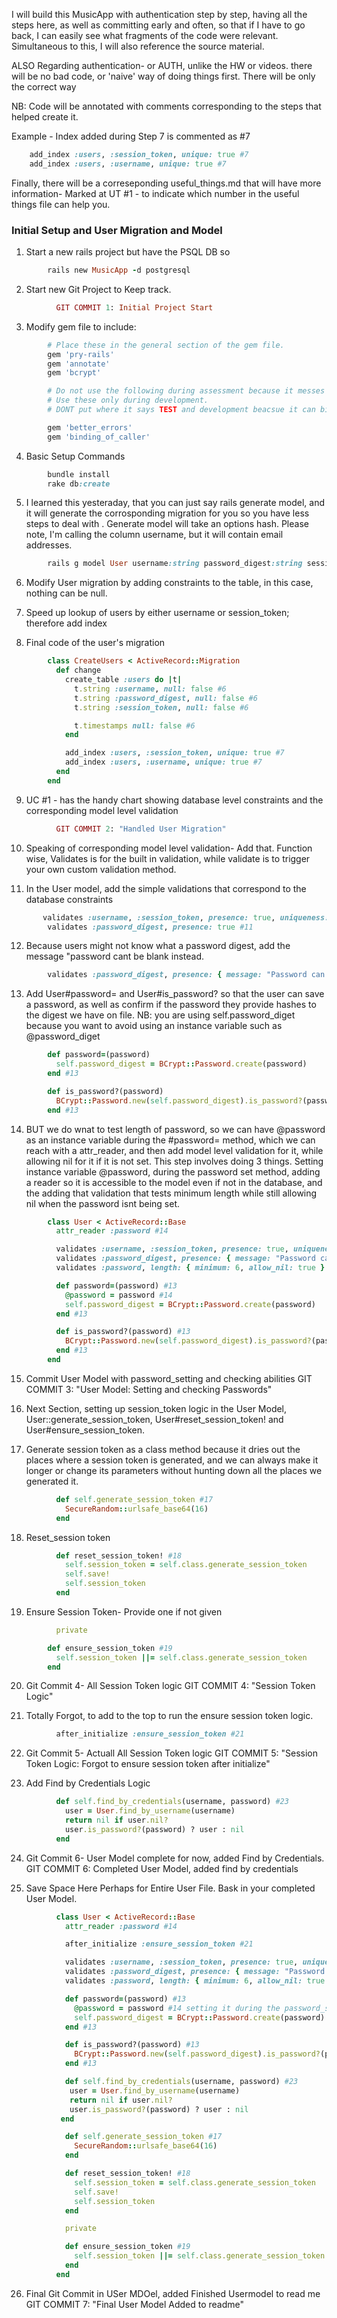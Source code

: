 I will build this MusicApp with authentication step by step, having all the steps here, as well as committing early and often, so that if I have to go back, I can easily see what fragments of the code were relevant. Simultaneous to this, I will also reference the source material.

ALSO Regarding authentication- or AUTH,
unlike the HW or videos. there will be no bad code, or 'naive' way of doing things first. There will be only the correct way

NB: Code will be annotated with comments corresponding to the steps that helped create it.

Example - Index added during Step 7 is commented as #7

```ruby
    add_index :users, :session_token, unique: true #7
    add_index :users, :username, unique: true #7
```

Finally, there will be a correseponding useful_things.md that will have more information-
Marked at UT #1 - to indicate which number in the useful things file can help you.

### Initial Setup and User Migration and Model

1. Start a new rails project but have the PSQL DB so
```ruby
        rails new MusicApp -d postgresql
```
2. Start new Git Project to Keep track.
```ruby
          GIT COMMIT 1: Initial Project Start
```
3. Modify gem file to include:
```ruby
        # Place these in the general section of the gem file.
        gem 'pry-rails'
        gem 'annotate'
        gem 'bcrypt'

        # Do not use the following during assessment because it messes with RSPEC.
        # Use these only during development.
        # DONT put where it says TEST and development beacsue it can bind to a test and make it pass when it should have failed

        gem 'better_errors'
        gem 'binding_of_caller'
```
4. Basic Setup Commands
```ruby
        bundle install
        rake db:create
```
5. I learned this yesteraday, that you can just say rails generate model, and it will generate the corrosponding migration for you so you have less steps to deal with . Generate model will take an options hash. Please note, I'm calling the column username, but it will contain email addresses.
```ruby
        rails g model User username:string password_digest:string session_token:string
```
6. Modify User migration by adding constraints to the table, in this case, nothing can be null.

7. Speed up lookup of users by either username or session_token; therefore add index

8. Final code of the user's migration
```ruby
        class CreateUsers < ActiveRecord::Migration
          def change
            create_table :users do |t|
              t.string :username, null: false #6
              t.string :password_digest, null: false #6
              t.string :session_token, null: false #6

              t.timestamps null: false #6
            end

            add_index :users, :session_token, unique: true #7
            add_index :users, :username, unique: true #7
          end
        end
```

9. UC #1 - has the handy chart showing database level constraints and the corresponding model level validation
```ruby
          GIT COMMIT 2: "Handled User Migration"   
```
10. Speaking of corresponding model level validation- Add that. Function wise, Validates is for the built in validation, while validate is to trigger your own custom validation method.

11. In the User model, add the simple validations that correspond to the database constraints
```ruby
       validates :username, :session_token, presence: true, uniqueness: true #11
        validates :password_digest, presence: true #11
```
12. Because users might not know what a password digest, add the message "password cant be blank instead.
```ruby
        validates :password_digest, presence: { message: "Password can't be blank" } #11, #12
```
13. Add User#password= and User#is_password? so that the user can save a password, as well as confirm if the password they provide hashes to the digest we have on file.
NB: you are using self.password_diget because you want to avoid using an instance variable such as @password_diget
```ruby
        def password=(password)
          self.password_digest = BCrypt::Password.create(password)
        end #13

        def is_password?(password)
          BCrypt::Password.new(self.password_digest).is_password?(password)
        end #13
```
14. BUT we do wnat to test length of password, so we can have @password as an instance variable during the #password= method, which we can reach with a attr_reader, and then add model level validation for it, while allowing nil for it if it is not set. This step involves doing 3 things. Setting instance variable @password, during the password set method, adding a reader so it is accessible to the model even if not in the database, and the adding that validation that tests minimum length while still allowing nil when the password isnt being set.
```ruby
        class User < ActiveRecord::Base
          attr_reader :password #14

          validates :username, :session_token, presence: true, uniqueness: true #11
          validates :password_digest, presence: { message: "Password can't be blank" } #11, #12
          validates :password, length: { minimum: 6, allow_nil: true } #14

          def password=(password) #13
            @password = password #14
            self.password_digest = BCrypt::Password.create(password)
          end #13

          def is_password?(password) #13
            BCrypt::Password.new(self.password_digest).is_password?(password)
          end #13
        end
```
15. Commit User Model with password_setting and checking abilities
          GIT COMMIT 3: "User Model: Setting and checking Passwords"    

16. Next Section, setting up session_token logic in the User Model, User::generate_session_token, User#reset_session_token! and User#ensure_session_token.

17. Generate session token as a class method because it dries out the places where a session token is generated, and we can always make it longer or change its parameters without hunting down all the places we generated it.
```ruby
          def self.generate_session_token #17
            SecureRandom::urlsafe_base64(16)
          end
```
18. Reset_session token
```ruby
          def reset_session_token! #18
            self.session_token = self.class.generate_session_token
            self.save!
            self.session_token
          end
```
19. Ensure Session Token- Provide one if not given
```ruby
          private

        def ensure_session_token #19
          self.session_token ||= self.class.generate_session_token
        end
```
20. Git Commit 4- All Session Token logic
            GIT COMMIT 4: "Session Token Logic"

21. Totally Forgot, to add to the top to run the ensure session token logic.
```ruby
          after_initialize :ensure_session_token #21
```
22. Git Commit 5- Actuall All Session Token logic
            GIT COMMIT 5: "Session Token Logic: Forgot to ensure session token after initialize"

23. Add Find by Credentials Logic
```ruby
          def self.find_by_credentials(username, password) #23
            user = User.find_by_username(username)
            return nil if user.nil?
            user.is_password?(password) ? user : nil
          end
```
24. Git Commit 6- User Model complete for now, added Find by Credentials.
            GIT COMMIT 6: Completed User Model, added find by credentials

25. Save Space Here Perhaps for Entire User File. Bask in your completed User Model.
```ruby
          class User < ActiveRecord::Base
            attr_reader :password #14

            after_initialize :ensure_session_token #21

            validates :username, :session_token, presence: true, uniqueness: true #11
            validates :password_digest, presence: { message: "Password can't be blank" } #11, #12
            validates :password, length: { minimum: 6, allow_nil: true } #14

            def password=(password) #13
              @password = password #14 setting it during the password_setting to test validation
              self.password_digest = BCrypt::Password.create(password)
            end #13

            def is_password?(password) #13
              BCrypt::Password.new(self.password_digest).is_password?(password)
            end #13

            def self.find_by_credentials(username, password) #23
             user = User.find_by_username(username)
             return nil if user.nil?
             user.is_password?(password) ? user : nil
           end

            def self.generate_session_token #17
              SecureRandom::urlsafe_base64(16)
            end

            def reset_session_token! #18
              self.session_token = self.class.generate_session_token
              self.save!
              self.session_token
            end

            private

            def ensure_session_token #19
              self.session_token ||= self.class.generate_session_token
            end
          end
```
26. Final Git Commit in USer MDOel, added Finished Usermodel to read me
        GIT COMMIT 7: "Final User Model Added to readme" 

